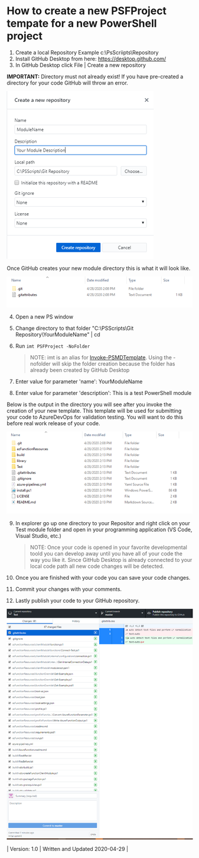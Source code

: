 ﻿# How to create a new PSFProject tempate for a new PowerShell project

1. Create a local Repository Example c:\PsScriipts\Repository
2. Install GitHub Desktop from here: https://desktop.github.com/
3. In GitHub Desktop click File | Create a new repository

**IMPORTANT:** Directory must not already exist! If you have pre-created a directory for your code GitHub will throw an error.

![](resources/NewRepository.png)

Once GitHub creates your new module directory this is what it will look like.

![](resources/NewDirectory.png)

4. Open a new PS window
5. Change directory to that folder "C:\PSScripts\Git Repository\YourModuleName" | cd
6. Run `imt PSFProject -NoFolder`

    > NOTE: imt is an alias for [Invoke-PSMDTemplate](../../../commands/PSModuleDevelopment/Invoke-PSMDTemplate.html). Using the -nofolder will skip the folder creation because the folder has already been created by GitHub Desktop

7. Enter value for parameter 'name': YourModuleName
8. Enter value for parameter 'description': This is a test PowerShell module

Below is the output in the directory you will see after you invoke the creation of your new template. This template will be used for submitting your code to AzureDevOps for validation testing. You will want to do this before real work release of your code.

![](resources/TemplateDirectory.png)

9. In explorer go up one directory to your Repositor and right click on your Test module folder and open in your programming application (VS Code, Visual Studio, etc.)
	
    > NOTE: Once your code is opened in your favorite developmental toold you can develop away until you have all of your code the way you like it. Since GitHub Desktop is already connected to your local code path all new code changes will be detected.

10. Once you are finished with your code you can save your code changes.
11. Commit your changes with your comments.
12. Lastly publish your code to your GitHub repository.

![](resources/GithubCode.png)

| Version: 1.0 | Written and Updated 2020-04-29 |
